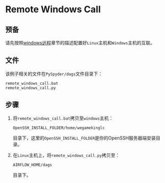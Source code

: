 # Remote Windows Call

## 预备

请先按照[windows远程](../airflow/window.md)章节的描述配置好``Linux``主机和``Windows``主机的互联。

## 文件

该例子相关的文件在``PySpyder/dags``文件目录下：

```
remote_windows_call.bat
remote_windows_call.py
```

## 步骤

1. 将``remote_windows_call.bat``拷贝至``windows``主机：

    ```
    OpenSSH_INSTALL_FOLDER/home/wegamekinglc
    ```

    目录下，这里的``OpenSSH_INSTALL_FOLDER``是你的OpenSSH服务器端安装目录。

2. 在``Linux``主机上，将``remote_windows_call.py``拷贝至：

    ```
    AIRFLOW_HOME/dags
    ```

    目录下。